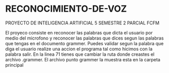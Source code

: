 # RECONOCIMIENTO-DE-VOZ
PROYECTO DE INTELIGENCIA ARTIFICIAL 5 SEMESTRE 2 PARCIAL FCFM

El proyeco consiste en reconocer las palabras que dicta el usuario por medio del microfono y reconocer las palabras que dices segun las palabras que tengas en el documento grammer.
Puedes validar segun la palabra que diga el usuario realize una accion el programa tal como hicimos con la palabra salir.
En la linea 71 tienes que cambiar la ruta donde creastes el archivo .grammer.
El archivo punto grammer la muestra esta en la carpeta principal
